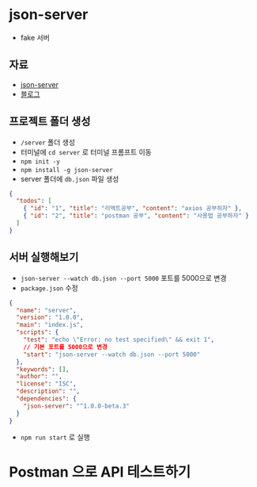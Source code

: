 # json-server

- fake 서버

## 자료

- [json-server](https://www.npmjs.com/package/json-server)
- [블로그](https://poiemaweb.com/json-server)

## 프로젝트 폴더 생성

- `/server` 폴더 생성
- 터미널에 `cd server` 로 터미널 프롬프트 이동
- `npm init -y`
- `npm install -g json-server`
- server 폴더에 `db.json` 파일 생성

```json
{
  "todos": [
    { "id": "1", "title": "리액트공부", "content": "axios 공부하자" },
    { "id": "2", "title": "postman 공부", "content": "사용법 공부하자" }
  ]
}
```

## 서버 실행해보기

- `json-server --watch db.json --port 5000` 포트를 5000으로 변경
- `package.json` 수정

```json
{
  "name": "server",
  "version": "1.0.0",
  "main": "index.js",
  "scripts": {
    "test": "echo \"Error: no test specified\" && exit 1",
    // 기본 포트를 5000으로 변경
    "start": "json-server --watch db.json --port 5000"
  },
  "keywords": [],
  "author": "",
  "license": "ISC",
  "description": "",
  "dependencies": {
    "json-server": "^1.0.0-beta.3"
  }
}
```

- `npm run start` 로 실행

# Postman 으로 API 테스트하기

